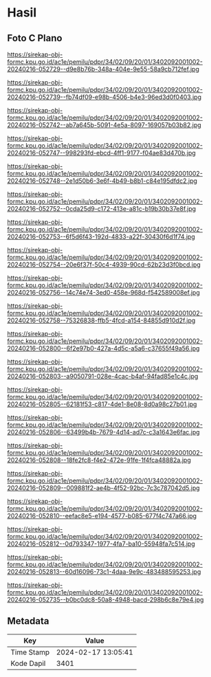 # Hasil

## Foto C Plano

https://sirekap-obj-formc.kpu.go.id/ac1e/pemilu/pdpr/34/02/09/20/01/3402092001002-20240216-052729--d9e8b76b-348a-404e-9e55-58a9cb712fef.jpg

https://sirekap-obj-formc.kpu.go.id/ac1e/pemilu/pdpr/34/02/09/20/01/3402092001002-20240216-052739--fb74df09-e98b-4506-b4e3-96ed3d0f0403.jpg

https://sirekap-obj-formc.kpu.go.id/ac1e/pemilu/pdpr/34/02/09/20/01/3402092001002-20240216-052742--ab7a645b-5091-4e5a-8097-169057b03b82.jpg

https://sirekap-obj-formc.kpu.go.id/ac1e/pemilu/pdpr/34/02/09/20/01/3402092001002-20240216-052747--998293fd-ebcd-4ff1-9177-f04ae83d470b.jpg

https://sirekap-obj-formc.kpu.go.id/ac1e/pemilu/pdpr/34/02/09/20/01/3402092001002-20240216-052748--2e1d50b6-3e6f-4b49-b8b1-c84e195dfdc2.jpg

https://sirekap-obj-formc.kpu.go.id/ac1e/pemilu/pdpr/34/02/09/20/01/3402092001002-20240216-052752--0cda25d9-c172-413e-a81c-b19b30b37e8f.jpg

https://sirekap-obj-formc.kpu.go.id/ac1e/pemilu/pdpr/34/02/09/20/01/3402092001002-20240216-052753--6f5d6f43-192d-4833-a22f-30430f6d1f74.jpg

https://sirekap-obj-formc.kpu.go.id/ac1e/pemilu/pdpr/34/02/09/20/01/3402092001002-20240216-052754--20e6f37f-50c4-4939-90cd-62b23d3f0bcd.jpg

https://sirekap-obj-formc.kpu.go.id/ac1e/pemilu/pdpr/34/02/09/20/01/3402092001002-20240216-052756--14c74e74-3ed0-458e-968d-f542589008ef.jpg

https://sirekap-obj-formc.kpu.go.id/ac1e/pemilu/pdpr/34/02/09/20/01/3402092001002-20240216-052758--75326838-ffb5-4fcd-a154-84855d910d2f.jpg

https://sirekap-obj-formc.kpu.go.id/ac1e/pemilu/pdpr/34/02/09/20/01/3402092001002-20240216-052800--6f2e97b0-427a-4d5c-a5a6-c37655f49a56.jpg

https://sirekap-obj-formc.kpu.go.id/ac1e/pemilu/pdpr/34/02/09/20/01/3402092001002-20240216-052803--a9050791-028e-4cac-b4af-94fad85e1c4c.jpg

https://sirekap-obj-formc.kpu.go.id/ac1e/pemilu/pdpr/34/02/09/20/01/3402092001002-20240216-052805--62181f53-c817-4de1-8e08-8d0a98c27b01.jpg

https://sirekap-obj-formc.kpu.go.id/ac1e/pemilu/pdpr/34/02/09/20/01/3402092001002-20240216-052806--63499b4b-7679-4d14-ad7c-c3a1643e6fac.jpg

https://sirekap-obj-formc.kpu.go.id/ac1e/pemilu/pdpr/34/02/09/20/01/3402092001002-20240216-052808--18fe2fc8-f4e2-472e-91fe-1f4fca48882a.jpg

https://sirekap-obj-formc.kpu.go.id/ac1e/pemilu/pdpr/34/02/09/20/01/3402092001002-20240216-052809--009881f2-ae4b-4f52-92bc-7c3c787042d5.jpg

https://sirekap-obj-formc.kpu.go.id/ac1e/pemilu/pdpr/34/02/09/20/01/3402092001002-20240216-052810--eefac8e5-e194-4577-b085-677f4c747a66.jpg

https://sirekap-obj-formc.kpu.go.id/ac1e/pemilu/pdpr/34/02/09/20/01/3402092001002-20240216-052812--0d793347-1977-4fa7-ba10-55948fa7c514.jpg

https://sirekap-obj-formc.kpu.go.id/ac1e/pemilu/pdpr/34/02/09/20/01/3402092001002-20240216-052813--60d16096-73c1-4daa-9e9c-483488595253.jpg

https://sirekap-obj-formc.kpu.go.id/ac1e/pemilu/pdpr/34/02/09/20/01/3402092001002-20240216-052735--b0bc0dc8-50a8-4948-bacd-298b6c8e79e4.jpg


## Metadata

| Key        | Value               |
| ---------- | ------------------- |
| Time Stamp | 2024-02-17 13:05:41 |
| Kode Dapil | 3401                |




